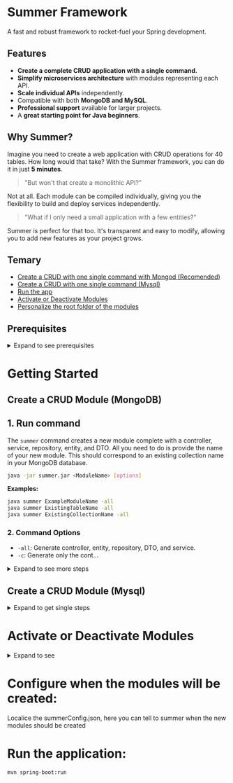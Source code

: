 # Summer Framework

A fast and robust framework to rocket-fuel your Spring development.

## Features

* **Create a complete CRUD application with a single command.**
* **Simplify microservices architecture** with modules representing each API.
* **Scale individual APIs** independently.
* Compatible with both **MongoDB and MySQL**.
* **Professional support** available for larger projects.
* A **great starting point for Java beginners**.

## Why Summer?

Imagine you need to create a web application with CRUD operations for 40 tables. How long would that take? With the
Summer framework, you can do it in just **5 minutes**.

> "But won't that create a monolithic API?"

Not at all. Each module can be compiled individually, giving you the flexibility to build and deploy services
independently.

> "What if I only need a small application with a few entities?"

Summer is perfect for that too. It's transparent and easy to modify, allowing you to add new features as your project
grows.

## Temary

* [Create a CRUD with one single command with Mongod (Recomended)](#create-a-crud-module-mongodb)
* [Create a CRUD with one single command (Mysql)](#create-a-crud-module-mysql)
* [Run the app](#run-the-application)
* [Activate or Deactivate Modules](#activate-or-deactivate-modules)
* [Personalize the root folder of the modules](#configure-when-the-modules-will-be-created)

## Prerequisites

<details>
<summary> Expand to see prerequisites</summary>

* MongoDB or MySQL connection string
* Java 17+
* Groovy 3.0+

</details>

# Getting Started

## Create a CRUD Module (MongoDB)

## 1. Run command

The `summer` command creates a new module complete with a controller, service, repository, entity, and DTO. All you need
to do is provide the name of your new module. This should correspond to an existing collection name in your MongoDB
database.

```bash
java -jar summer.jar <ModuleName> [options]
```

**Examples:**

```bash
java summer ExampleModuleName -all
java summer ExistingTableName -all
java summer ExistingCollectionName -all
```

### 2. Command Options

* `-all`: Generate controller, entity, repository, DTO, and service.
* `-c`: Generate only the cont...

<details>
<summary> Expand to see more steps</summary>

### 2. Command Options

* `-all`: Generate controller, entity, repository, DTO, and service.
* `-c`: Generate only the controller.
* `-s`: Generate only the service.
* `-e`: Generate only the entity.

### 3. Start MongoDB

```bash
sudo service mongod start
```

### 4. Define Your Data Structures

With MongoDB, you don't need to worry about migrations. Simply add properties to your Entity and DTO classes as needed.

```java
private String name;
private String anotherField;
```

### Run the application:

```bash
mvn spring-boot:run
```

### Use Your New Endpoints

* **Get All:** `GET http://localhost:8080/api/<moduleName>/index`
* **Create:** `POST http://localhost:8080/api/<moduleName>/store`
* **Get One:** `GET http://localhost:8080/api/<moduleName>/{id}`
* **Update:** `PUT http://localhost:8080/api/<moduleName>/{id}`

</details>

## Create a CRUD Module (Mysql)

<details>
<summary> Expand to get single steps </summary>

## 1. Add dependencys on pom.xml

 ```xml

<dependency>
    <groupId>com.mysql</groupId>
    <artifactId>mysql-connector-j</artifactId>
    <scope>runtime</scope>
</dependency>

<dependency>
<groupId>org.springframework.boot</groupId>
<artifactId>spring-boot-starter-data-jpa</artifactId>
</dependency>
```

## 2. Add configurations for mysql

Application.yml:

```yaml
spring:
  # Activate this for mysql
  #
  datasource:
    url: jdbc:mysql://localhost:3306/spring_test
    username: topo
    password: 123
  jpa:
    hibernate:
      ddl-auto: update
    show-sql: true
    properties:
      hibernate:
        dialect: org.hibernate.dialect.MySQL8Dialect
```

### 3. Remove configurations for mongod (you will not use)

```yaml
#  data:
#    mongodb:
#      # Add the authSource parameter to the end of the URI
#      uri: mongodb://master:123@localhost:27017/summer?authSource=admin
```

## 4. Create a CRUD Module (MYSQL)

The `summer` command creates a new module complete with a controller, service, repository, entity, and DTO. All you need
to do is provide the name of your new module. This should correspond to an existing table name in your mysql
database.

```bash
java -jar summer.jar <ModuleName> [options] -mysql
```

**Examples:**

```bash
java -jar summer.jar ExampleModuleName -all -mysql
java -jar summer.jar ExistingTableName -all -mysql
java -jar summer.jar service_orders -e -mysql
```

### 5. Define Your Data Structures

    Add existing fields in the new DTO and ENTITY

```java
private String name;
private String anotherField;
```

### Run the application:

```bash
mvn spring-boot:run
```

### Use Your New Endpoints

* **Get All:** `GET http://localhost:8080/api/<moduleName>/index`
* **Create:** `POST http://localhost:8080/api/<moduleName>/store`
* **Get One:** `GET http://localhost:8080/api/<moduleName>/{id}`
* **Update:** `PUT http://localhost:8080/api/<moduleName>/{id}`

</details>

# Activate or Deactivate Modules

<details>
<summary> Expand to see </summary>
This feature allows you to enable or disable endpoints, making it easy to:

* Deploy endpoints to different environments.
* Scale high-traffic endpoints independently.
* Simplify maintenance with a single deployment for all endpoints.

In your `application.yml` or `application.properties` file, specify which modules are active:

```yaml
modules:
  exampleModule1: true
  exampleModule2: false
  exampleModule3: true
```

</details>

# Configure when the modules will be created:

Localice the summerConfig.json, here you can tell to summer when the new modules should be created

# Run the application:

```bash
mvn spring-boot:run
```